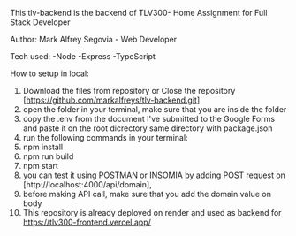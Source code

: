 This tlv-backend is the backend of TLV300- Home Assignment for Full Stack Developer 

Author: Mark Alfrey Segovia - Web Developer

Tech used: 
-Node 
-Express 
-TypeScript


How to setup in local:

1. Download the files from repository or Close the repository [https://github.com/markalfreys/tlv-backend.git]
2. open the folder in your terminal, make sure that you are inside the folder
3. copy the .env from the document I've submitted to the Google Forms and paste it on the root dicrectory same directory with package.json
4. run the following commands in your terminal:
5. npm install
6. npm run build
7. npm start
8. you can test it using POSTMAN or INSOMIA by adding POST request on [http://localhost:4000/api/domain],
9. before making API call, make sure that you add the domain value on body
10. This repository is already deployed on render and used as backend for https://tlv300-frontend.vercel.app/
